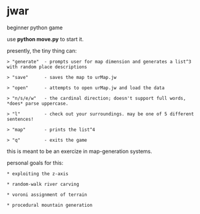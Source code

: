 # jwar
beginner python game 


use **python move.py** to start it. 

presently, the tiny thing can:

    > "generate"  - prompts user for map dimension and generates a list^3 with random place descriptions
    
    > "save"      - saves the map to urMap.jw
    
    > "open"      - attempts to open urMap.jw and load the data
    
    > "n/s/e/w"   - the cardinal direction; doesn't support full words, *does* parse uppercase.
    
    > "l"         - check out your surroundings. may be one of 5 different sentences!
    
    > "map"       - prints the list^4
    
    > "q"         - exits the game


this is meant to be an exercize in map-generation systems. 

personal goals for this:

    * exploiting the z-axis

    * random-walk river carving
    
    * voroni assignment of terrain
    
    * procedural mountain generation
